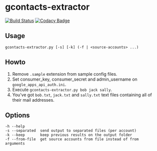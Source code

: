 # gcontacts-extractor

[![Build Status](https://travis-ci.org/desko27/gcontacts-extractor.svg?branch=master)](https://travis-ci.org/desko27/gcontacts-extractor)
[![Codacy Badge](https://www.codacy.com/project/badge/8077cc0440db43709c6b554a2d51a3b6)](https://www.codacy.com/public/desko27/gcontacts-extractor)

## Usage

```
gcontacts-extractor.py [-s] [-k] (-f | <source-accounts> ...)
```

## Howto

1. Remove `.sample` extension from sample config files.
1. Set consumer_key, consumer_secret and admin_username on `google_apps_api_auth.ini`.
2. Execute `gcontacts-extractor.py bob jack sally`.
3. You've got `bob.txt`, `jack.txt` and `sally.txt` text files containing all of their mail addresses.

## Options
  
```
-h --help
-s --separated  send output to separated files (per account)
-k --keep       keep previous results on the output folder
-f --from-file  get source accounts from file instead of from arguments
```
